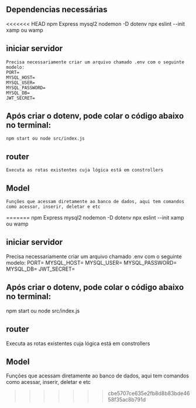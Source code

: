 ## Dependencias necessárias
<<<<<<< HEAD
    npm
    Express
    mysql2
    nodemon -D 
    dotenv
    npx eslint --init
    xamp ou wamp

## iniciar servidor

    Precisa necessariamente criar um arquivo chamado .env com o seguinte modelo:
    PORT=
    MYSQL_HOST=
    MYSQL_USER=
    MYSQL_PASSWORD=
    MYSQL_DB=
    JWT_SECRET=

## Após criar o dotenv, pode colar o código abaixo no terminal:
    npm start ou node src/index.js


## router
    Executa as rotas existentes cuja lógica está em constrollers


## Model
    Funções que acessam diretamente ao banco de dados, aqui tem comandos como acessar, inserir, deletar e etc
=======
  npm
  Express
  mysql2
  nodemon -D 
  dotenv
  npx eslint --init
  xamp ou wamp

## iniciar servidor

  Precisa necessariamente criar um arquivo chamado .env com o seguinte modelo:
  PORT=
  MYSQL_HOST=
  MYSQL_USER=
  MYSQL_PASSWORD=
  MYSQL_DB=
  JWT_SECRET=

## Após criar o dotenv, pode colar o código abaixo no terminal:
  npm start ou node src/index.js


## router
  Executa as rotas existentes cuja lógica está em constrollers


## Model
  Funções que acessam diretamente ao banco de dados, aqui tem comandos como acessar, inserir, deletar e etc
>>>>>>> cbe5707ce635e2fb8d8b83bde4658f35ac8b791d

